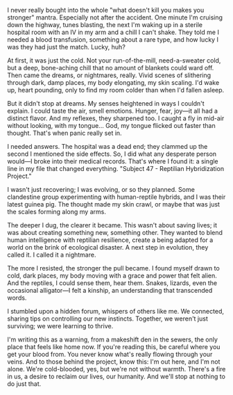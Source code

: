 I never really bought into the whole "what doesn't kill you makes you stronger" mantra. Especially not after the accident. One minute I'm cruising down the highway, tunes blasting, the next I'm waking up in a sterile hospital room with an IV in my arm and a chill I can't shake. They told me I needed a blood transfusion, something about a rare type, and how lucky I was they had just the match. Lucky, huh?

At first, it was just the cold. Not your run-of-the-mill, need-a-sweater cold, but a deep, bone-aching chill that no amount of blankets could ward off. Then came the dreams, or nightmares, really. Vivid scenes of slithering through dark, damp places, my body elongating, my skin scaling. I'd wake up, heart pounding, only to find my room colder than when I'd fallen asleep.

But it didn't stop at dreams. My senses heightened in ways I couldn't explain. I could taste the air, smell emotions. Hunger, fear, joy—it all had a distinct flavor. And my reflexes, they sharpened too. I caught a fly in mid-air without looking, with my tongue... God, my tongue flicked out faster than thought. That's when panic really set in.

I needed answers. The hospital was a dead end; they clammed up the second I mentioned the side effects. So, I did what any desperate person would—I broke into their medical records. That's where I found it: a single line in my file that changed everything. "Subject 47 - Reptilian Hybridization Project."

I wasn't just recovering; I was evolving, or so they planned. Some clandestine group experimenting with human-reptile hybrids, and I was their latest guinea pig. The thought made my skin crawl, or maybe that was just the scales forming along my arms.

The deeper I dug, the clearer it became. This wasn't about saving lives; it was about creating something new, something other. They wanted to blend human intelligence with reptilian resilience, create a being adapted for a world on the brink of ecological disaster. A next step in evolution, they called it. I called it a nightmare.

The more I resisted, the stronger the pull became. I found myself drawn to cold, dark places, my body moving with a grace and power that felt alien. And the reptiles, I could sense them, hear them. Snakes, lizards, even the occasional alligator—I felt a kinship, an understanding that transcended words.

I stumbled upon a hidden forum, whispers of others like me. We connected, sharing tips on controlling our new instincts. Together, we weren't just surviving; we were learning to thrive.

I'm writing this as a warning, from a makeshift den in the sewers, the only place that feels like home now. If you're reading this, be careful where you get your blood from. You never know what's really flowing through your veins. And to those behind the project, know this: I'm out here, and I'm not alone. We're cold-blooded, yes, but we're not without warmth. There's a fire in us, a desire to reclaim our lives, our humanity. And we'll stop at nothing to do just that.
